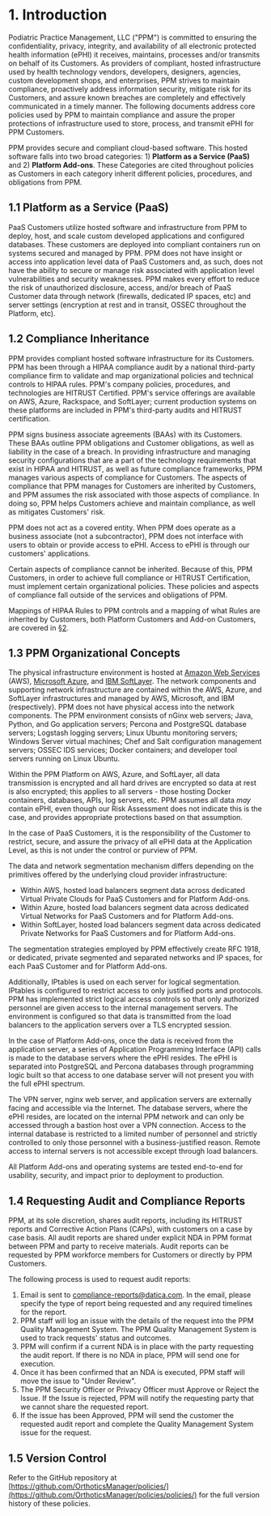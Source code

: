 # 1. Introduction

Podiatric Practice Management, LLC ("PPM") is committed to ensuring
the confidentiality, privacy, integrity, and availability of all
electronic protected health information (ePHI) it receives, maintains,
processes and/or transmits on behalf of its Customers. As providers of
compliant, hosted infrastructure used by health technology vendors,
developers, designers, agencies, custom development shops, and
enterprises, PPM strives to maintain compliance, proactively address
information security, mitigate risk for its Customers, and assure
known breaches are completely and effectively communicated in a timely
manner. The following documents address core policies used by PPM to
maintain compliance and assure the proper protections of
infrastructure used to store, process, and transmit ePHI for PPM
Customers.

PPM provides secure and compliant cloud-based software. This hosted software falls into two broad categories: 1) **Platform as a Service (PaaS)** and 2) **Platform Add-ons**. These Categories are cited throughout policies as Customers in each category inherit different policies, procedures, and obligations from PPM.

## 1.1 Platform as a Service (PaaS)

PaaS Customers utilize hosted software and infrastructure from PPM to deploy, host, and scale custom developed applications and configured databases. These customers are deployed into compliant containers run on systems secured and managed by PPM. PPM does not have insight or access into application level data of PaaS Customers and, as such, does not have the ability to secure or manage risk associated with application level vulnerabilities and security weaknesses. PPM makes every effort to reduce the risk of unauthorized disclosure, access, and/or breach of PaaS Customer data through network (firewalls, dedicated IP spaces, etc) and server settings (encryption at rest and in transit, OSSEC throughout the Platform, etc).

## 1.2 Compliance Inheritance

PPM provides compliant hosted software infrastructure for its Customers. PPM has been through a HIPAA compliance audit by a national third-party compliance firm to validate and map organizational policies and technical controls to HIPAA rules. PPM's company policies, procedures, and technologies are HITRUST Certified. PPM's service offerings are available on AWS, Azure, Rackspace, and SoftLayer; current production systems on these platforms are included in PPM's third-party audits and HITRUST certification.

PPM signs business associate agreements (BAAs) with its Customers. These BAAs outline PPM obligations and Customer obligations, as well as liability in the case of a breach. In providing infrastructure and managing security configurations that are a part of the technology requirements that exist in HIPAA and HITRUST, as well as future compliance frameworks, PPM manages various aspects of compliance for Customers. The aspects of compliance that PPM manages for Customers are inherited by Customers, and PPM assumes the risk associated with those aspects of compliance. In doing so, PPM helps Customers achieve and maintain compliance, as well as mitigates Customers' risk.

PPM does not act as a covered entity. When PPM does operate as a business associate (not a subcontractor), PPM does not interface with users to obtain or provide access to ePHI. Access to ePHI is through our customers' applications.

Certain aspects of compliance cannot be inherited. Because of this, PPM Customers, in order to achieve full compliance or HITRUST Certification, must implement certain organizational policies. These policies and aspects of compliance fall outside of the services and obligations of PPM.

Mappings of HIPAA Rules to PPM controls and a mapping of what Rules are inherited by Customers, both Platform Customers and Add-on Customers, are covered in [§2](#2.-hipaa-inheritance).

## 1.3 PPM Organizational Concepts

The physical infrastructure environment is hosted at [Amazon Web Services](https://aws.amazon.com/) (AWS), [Microsoft Azure](https://azure.microsoft.com/), and [IBM SoftLayer](http://www.softlayer.com/). The network components and supporting network infrastructure are contained within the AWS, Azure, and SoftLayer infrastructures and managed by AWS, Microsoft, and IBM (respectively). PPM does not have physical access into the network components. The PPM environment consists of nGinx web servers; Java, Python, and Go application servers; Percona and PostgreSQL database servers; Logstash logging servers; Linux Ubuntu monitoring servers; Windows Server virtual machines; Chef and Salt configuration management servers; OSSEC IDS services; Docker containers; and developer tool servers running on Linux Ubuntu.

Within the PPM Platform on AWS, Azure, and SoftLayer, all data transmission is encrypted and all hard drives are encrypted so data at rest is also encrypted; this applies to all servers - those hosting Docker containers, databases, APIs, log servers, etc. PPM assumes all data *may* contain ePHI, even though our Risk Assessment does not indicate this is the case, and provides appropriate protections based on that assumption.

In the case of PaaS Customers, it is the responsibility of the Customer to restrict, secure, and assure the privacy of all ePHI data at the Application Level, as this is not under the control or purview of PPM.

The data and network segmentation mechanism differs depending on the primitives offered by the underlying cloud provider infrastructure:

* Within AWS, hosted load balancers segment data across dedicated Virtual Private Clouds for PaaS Customers and for Platform Add-ons.
* Within Azure, hosted load balancers segment data across dedicated Virtual Networks for PaaS Customers and for Platform Add-ons.
* Within SoftLayer, hosted load balancers segment data across dedicated Private Networks for PaaS Customers and for Platform Add-ons.

The segmentation strategies employed by PPM effectively create RFC 1918, or dedicated, private segmented and separated networks and IP spaces, for each PaaS Customer and for Platform Add-ons.

Additionally, IPtables is used on each server for logical segmentation. IPtables is configured to restrict access to only justified ports and protocols. PPM has implemented strict logical access controls so that only authorized personnel are given access to the internal management servers. The environment is configured so that data is transmitted from the load balancers to the application servers over a TLS encrypted session.

In the case of Platform Add-ons, once the data is received from the application server, a series of Application Programming Interface (API) calls is made to the database servers where the ePHI resides. The ePHI is separated into PostgreSQL and Percona databases through programming logic built so that access to one database server will not present you with the full ePHI spectrum.

The VPN server, nginx web server, and application servers are externally facing and accessible via the Internet. The database servers, where the ePHI resides, are located on the internal PPM network and can only be accessed through a bastion host over a VPN connection. Access to the internal database is restricted to a limited number of personnel and strictly controlled to only those personnel with a business-justified reason. Remote access to internal servers is not accessible except through load balancers.

All Platform Add-ons and operating systems are tested end-to-end for usability, security, and impact prior to deployment to production.

## 1.4 Requesting Audit and Compliance Reports

PPM, at its sole discretion, shares audit reports, including its HITRUST reports and Corrective Action Plans (CAPs), with customers on a case by case basis. All audit reports are shared under explicit NDA in PPM format between PPM and party to receive materials. Audit reports can be requested by PPM workforce members for Customers or directly by PPM Customers.

The following process is used to request audit reports:

1. Email is sent to compliance-reports@datica.com. In the email, please specify the type of report being requested and any required timelines for the report.
2. PPM staff will log an issue with the details of the request into the PPM Quality Management System. The PPM Quality Management System is used to track requests' status and outcomes.
3. PPM will confirm if a current NDA is in place with the party requesting the audit report. If there is no NDA in place, PPM will send one for execution.
4. Once it has been confirmed that an NDA is executed, PPM staff will move the issue to "Under Review".
5. The PPM Security Officer or Privacy Officer must Approve or Reject the Issue. If the Issue is rejected, PPM will notify the requesting party that we cannot share the requested report.
6. If the issue has been Approved, PPM will send the customer the requested audit report and complete the Quality Management System issue for the request.

## 1.5 Version Control

Refer to the GitHub repository at [https://github.com/OrthoticsManager/policies/](https://github.com/OrthoticsManager/policies/policies/) for the full version history of these policies.
